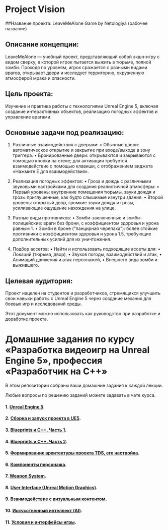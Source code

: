 
# Project Vision

##Название проекта: LeaveMeAlone Game by Netologiya (рабочее название)

## Описание концепции:
LeaveMeAlone — учебный проект, представляющий собой экшн-игру с видом сверху, в которой игрок пытается выжить в тюрьме, полной зомби. Проходя по уровням, игрок сражается с разными видами врагов, открывает двери и исследует территорию, окруженную атмосферой мрака и опасности.

## Цель проекта:
Изучение и практика работы с технологиями Unreal Engine 5, включая создание интерактивных объектов, реализацию погодных эффектов и управление врагами.

## Основные задачи под реализацию:

1.	Различные взаимодействия с дверьми:
	•	Обычные двери: автоматическое открытие и закрытие при входе/выходе в зону триггера.
	•	Бронированные двери: открываются и закрываются с помощью кнопки на стене; для активации требуется взаимодействие с помощью клавиши, с отображением виджета «Нажмите Е для взаимодействия».
	
2.	Реализация погодных эффектов:
	•	Гроза и дождь с различными звуковыми настройками для создания реалистичной атмосферы:
	•	Первый уровень: внутренние помещения тюрьмы, звуки дождя и грозы приглушенные, как будто слышимые изнутри здания.
	•	Второй уровень: открытый двор, громкие звуки дождя и грозы, усиливающие ощущение нахождения на улице.
	
 3.	Разные виды противников:
	•	Зомби-заключенные и зомби-полицейские: враги без брони, с коэффициентом здоровья и урона равным 1.
	•	Зомби в броне (“панцирная черепаха”): более стойкие противники с коэффициентом здоровья и урона 1.5, требующие дополнительных усилий для их уничтожения.
	
 4.	Подбор ассетов:
	•	Найти и использовать подходящие ассеты для:
	•	Локаций (тюрьма, двор),
	•	Звуков погоды, взаимодействий и атак,
	•	Анимаций движения и атак персонажей,
	•	Внешнего вида зомби и выжившего.

## Целевая аудитория:
Проект нацелен на студентов и разработчиков, стремящихся улучшить свои навыки работы с Unreal Engine 5 через создание механик для боевых игр и исследований среды.

Этот документ можно использовать как руководство при разработке и доработке проекта.


# Домашние задания по курсу «Разработка видеоигр на Unreal Engine 5», профессия «Разработчик на С++»

В этом репозитории собраны ваши домашние задания к каждой лекции. 

Любые вопросы по решению заданий можете задавать в чате курса.

#### 1. [Unreal Engine 5](01).
#### 2. [Сборка и запуск проекта в UE5](02).
#### 3. [Blueprints и С++. Часть 1](03).
#### 4. [Blueprints и С++. Часть 2](04).
#### 5. [Формирование архитектуры проекта TDS, его настройка](05).
#### 6. [Компоненты персонажа](06).
#### 7. [Weapon System](07).
#### 8. [User Interface (Unreal Motion Graphics)](08).
#### 9. [Взаимодействие с визуальным контентом](09).
#### 10. [Искусственный интеллект (AI)](10).
#### 11. [Условия и интерфейсы игры](11).
